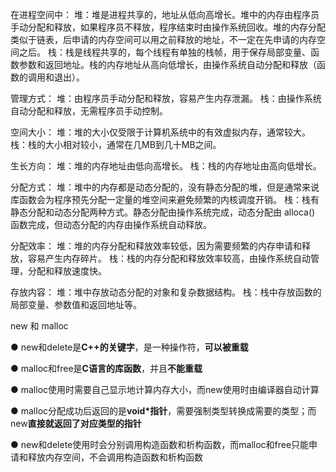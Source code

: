    在进程空间中：
        堆：堆是进程共享的，地址从低向高增长。堆中的内存由程序员手动分配和释放，如果程序员不释放，程序结束时由操作系统回收。堆的内存分配类似于链表，后申请的内存空间可以用之前释放的地址，不一定在先申请的内存空间之后。
        栈：栈是线程共享的，每个线程有单独的栈帧，用于保存局部变量、函数参数和返回地址。栈的内存地址从高向低增长，由操作系统自动分配和释放（函数的调用和退出）。

   管理方式：
        堆：由程序员手动分配和释放，容易产生内存泄漏。
        栈：由操作系统自动分配和释放，无需程序员手动控制。

   空间大小：
        堆：堆的大小仅受限于计算机系统中的有效虚拟内存，通常较大。
        栈：栈的大小相对较小，通常在几MB到几十MB之间。

   生长方向：
        堆：堆的内存地址由低向高增长。
        栈：栈的内存地址由高向低增长。

   分配方式：
        堆：堆中的内存都是动态分配的，没有静态分配的堆，但是通常来说库函数会为程序预先分配一定量的堆空间来避免频繁的内核调度开销。
        栈：栈有静态分配和动态分配两种方式。静态分配由操作系统完成，动态分配由 alloca() 函数完成，但动态分配的内存由操作系统自动释放。

   分配效率：
        堆：堆的内存分配和释放效率较低，因为需要频繁的内存申请和释放，容易产生内存碎片。
        栈：栈的内存分配和释放效率较高，由操作系统自动管理，分配和释放速度快。

   存放内容：
        堆：堆中存放动态分配的对象和复杂数据结构。
        栈：栈中存放函数的局部变量、参数值和返回地址等。

new 和 malloc

● new和delete是**C++的关键字**，是一种操作符，**可以被重载**

● malloc和free是**C语言的库函数**，并且**不能重载**

● malloc使用时需要自己显示地计算内存大小，而new使用时由编译器自动计算

● malloc分配成功后返回的是**void*指针**，需要强制类型转换成需要的类型；而new**直接就返回了对应类型的指针**

● new和delete使用时会分别调用构造函数和析构函数，而malloc和free只能申请和释放内存空间，不会调用构造函数和析构函数
